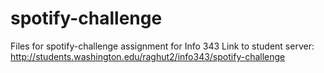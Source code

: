 # spotify-challenge
Files for spotify-challenge assignment for Info 343
Link to student server: http://students.washington.edu/raghut2/info343/spotify-challenge
